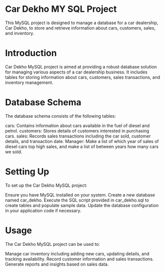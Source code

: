 # Car Dekho MY SQL Project
This MySQL project is designed to manage a database for a car dealership, Car Dekho, to store and retrieve information about cars, customers, sales, and inventory.
# Introduction
Car Dekho MySQL project is aimed at providing a robust database solution for managing various aspects of a car dealership business. It includes tables for storing information about cars, customers, sales transactions, and inventory management.
# Database Schema
The database schema consists of the following tables:

cars: Contains information about cars available in the fuel of diesel and petrol.
customers: Stores details of customers interested in purchasing cars.
sales: Records sales transactions including the car sold, customer details, and transaction date.
Manager: Make a list of which year of sales of diesel cars top high sales, and make a list of between years how 
many cars we sold.
# Setting Up
To set up the Car Dekho MySQL project:

Ensure you have MySQL installed on your system.
Create a new database named car_dekho.
Execute the SQL script provided in car_dekho.sql to create tables and populate sample data.
Update the database configuration in your application code if necessary.
 # Usage
The Car Dekho MySQL project can be used to:

Manage car inventory including adding new cars, updating details, and tracking availability.
Record customer information and sales transactions.
Generate reports and insights based on sales data.
